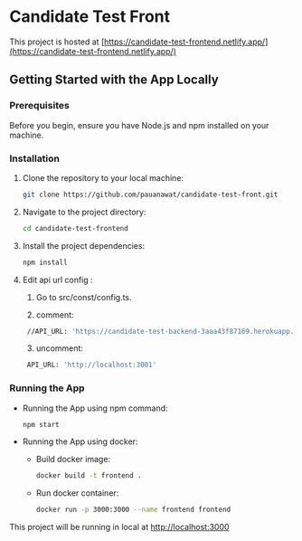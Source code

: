 # Candidate Test Front

This project is hosted at [https://candidate-test-frontend.netlify.app/](https://candidate-test-frontend.netlify.app/)

## Getting Started with the App Locally

### Prerequisites

Before you begin, ensure you have Node.js and npm installed on your machine.

### Installation

1. Clone the repository to your local machine:

   ```bash
   git clone https://github.com/pauanawat/candidate-test-front.git

2. Navigate to the project directory:

   ```bash
   cd candidate-test-frontend
   
3. Install the project dependencies:

   ```bash
   npm install

4. Edit api url config :

   1. Go to src/const/config.ts.
   
   2. comment:
   ```bash
    //API_URL: 'https://candidate-test-backend-3aaa43f87169.herokuapp.com',
   ```
   3. uncomment:
   ```bash
    API_URL: 'http://localhost:3001'
   ```
   
### Running the App

- Running the App using npm command:

   ```bash
   npm start

- Running the App using docker:

   - Build docker image:
      ```bash
      docker build -t frontend .

   - Run docker container:
      ```bash
      docker run -p 3000:3000 --name frontend frontend

This project will be running in local at [http://localhost:3000](http://localhost:3000)
